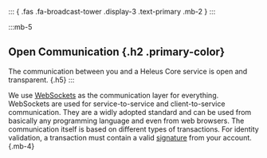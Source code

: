 ::: { .fas .fa-broadcast-tower .display-3 .text-primary .mb-2 } 
:::

:::mb-5
## Open Communication {.h2 .primary-color}
The communication between you and a Heleus Core service is open and transparent. {.h5}
:::

We use [WebSockets](https://tools.ietf.org/html/rfc6455) as the communication
layer for everything. WebSockets are used for service-to-service and
client-to-service communication. They are a widly adopted standard and can be
used from basically any programming language and even from web browsers. The
communication itself is based on different types of transactions. For identity
validation, a transaction must contain a valid
[signature](https://en.wikipedia.org/wiki/Digital_signature) from your account. {.mb-4}